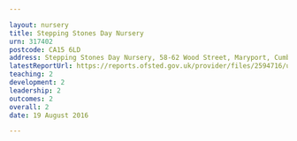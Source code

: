 ```yaml
---

layout: nursery
title: Stepping Stones Day Nursery
urn: 317402
postcode: CA15 6LD
address: Stepping Stones Day Nursery, 58-62 Wood Street, Maryport, Cumbria, CA15 6LD
latestReportUrl: https://reports.ofsted.gov.uk/provider/files/2594716/urn/317402.pdf
teaching: 2
development: 2
leadership: 2
outcomes: 2
overall: 2
date: 19 August 2016

---
```

